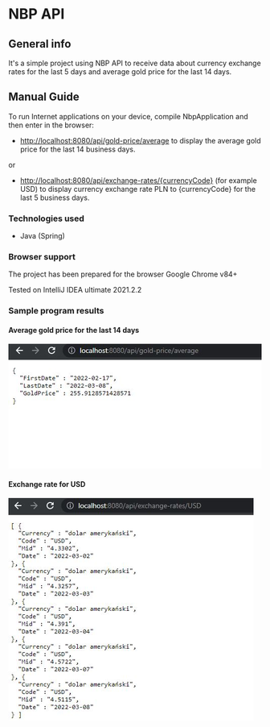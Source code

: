 # NBP API

## General info
It's a simple project using NBP API to receive data about currency
exchange rates for the last 5 days and average gold price for the last 14 days.

## Manual Guide
To run Internet applications on your device, compile NbpApplication and then enter in the browser:

- [http://localhost:8080/api/gold-price/average](http://localhost:8080/api/gold-price/average)
  to display the average gold price for the last 14 business days.

or

- [http://localhost:8080/api/exchange-rates/{currencyCode}](http://localhost:8080/api/exchange-rates/USD)
  (for example USD) to display currency exchange rate PLN to {currencyCode} for the last 5 business days.





### Technologies used

- Java (Spring)

### Browser support

The project has been prepared for the browser Google Chrome v84+

Tested on IntelliJ IDEA ultimate 2021.2.2

### Sample program results

#### Average gold price for the last 14 days

![view](./pictures/picture2.JPG)

#### Exchange rate for USD

![view](./pictures/picture1.JPG)